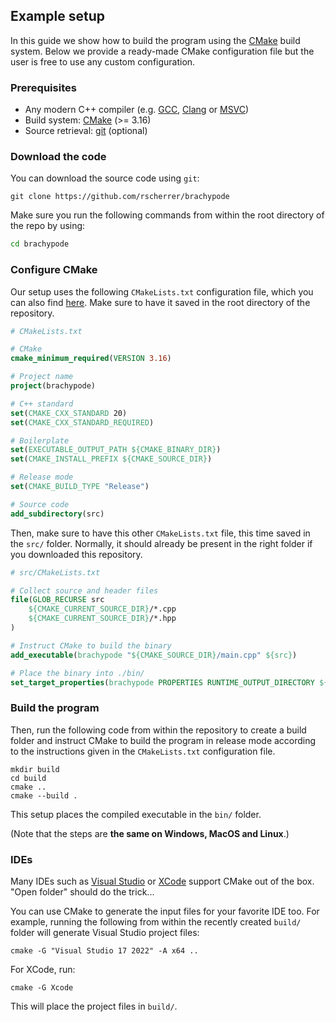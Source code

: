 ## Example setup

In this guide we show how to build the program using the [CMake](https://cmake.org/) build system. Below we provide a ready-made CMake configuration file but the user is free to use any custom configuration.

### Prerequisites

- Any modern C++ compiler (e.g. [GCC](https://gcc.gnu.org/), [Clang](https://clang.llvm.org/) or [MSVC](https://visualstudio.microsoft.com/vs/features/cplusplus/))
- Build system: [CMake](https://cmake.org/) (>= 3.16)
- Source retrieval: [git](https://git-scm.com/) (optional)

### Download the code

You can download the source code using `git`:

```shell
git clone https://github.com/rscherrer/brachypode
```

Make sure you run the following commands from within the root directory of the repo by using:

```bash
cd brachypode
```

### Configure CMake

Our setup uses the following `CMakeLists.txt` configuration file, which you can also find [here](../dev/cmake/Release.txt). Make sure to have it saved in the root directory of the repository.

```cmake
# CMakeLists.txt

# CMake
cmake_minimum_required(VERSION 3.16)

# Project name
project(brachypode)

# C++ standard
set(CMAKE_CXX_STANDARD 20)
set(CMAKE_CXX_STANDARD_REQUIRED)

# Boilerplate
set(EXECUTABLE_OUTPUT_PATH ${CMAKE_BINARY_DIR})
set(CMAKE_INSTALL_PREFIX ${CMAKE_SOURCE_DIR})

# Release mode
set(CMAKE_BUILD_TYPE "Release")

# Source code
add_subdirectory(src)
```

Then, make sure to have this other `CMakeLists.txt` file, this time saved in the `src/` folder. Normally, it should already be present in the right folder if you downloaded this repository.

```cmake
# src/CMakeLists.txt

# Collect source and header files
file(GLOB_RECURSE src 
    ${CMAKE_CURRENT_SOURCE_DIR}/*.cpp 
    ${CMAKE_CURRENT_SOURCE_DIR}/*.hpp
)

# Instruct CMake to build the binary
add_executable(brachypode "${CMAKE_SOURCE_DIR}/main.cpp" ${src})

# Place the binary into ./bin/
set_target_properties(brachypode PROPERTIES RUNTIME_OUTPUT_DIRECTORY ${CMAKE_SOURCE_DIR}/bin/$<0:>)
```

### Build the program

Then, run the following code from within the repository to create a build folder and instruct CMake to build the program in release mode according to the instructions given in the `CMakeLists.txt` configuration file.

```shell 
mkdir build
cd build
cmake ..
cmake --build .
```

This setup places the compiled executable in the `bin/` folder.

(Note that the steps are **the same on Windows, MacOS and Linux**.)

### IDEs

Many IDEs such as [Visual Studio](https://visualstudio.microsoft.com/) or [XCode](https://developer.apple.com/xcode/) support CMake out of the box. "Open folder" should do the trick...

You can use CMake to generate the input files for your favorite IDE too. For example, running the following from within the recently created `build/` folder will generate Visual Studio project files:

```shell
cmake -G "Visual Studio 17 2022" -A x64 ..
```

For XCode, run:

```shell
cmake -G Xcode    
```

This will place the project files in `build/`.
